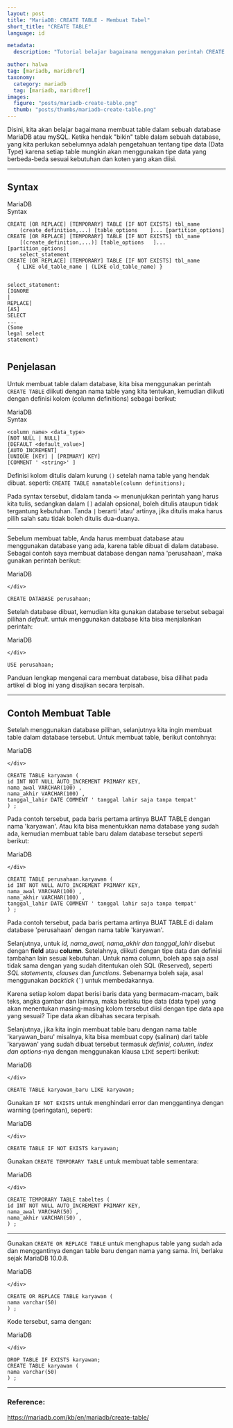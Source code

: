 ```yaml
---
layout: post
title: "MariaDB: CREATE TABLE - Membuat Tabel"
short_title: "CREATE TABLE"
language: id

metadata:
  description: "Tutorial belajar bagaimana menggunakan perintah CREATE TABLE yang digunakan untuk membuat table baru dalam database MariaDB atau MySQL"

author: halwa
tag: [mariadb, maridbref]
taxonomy:
  category: mariadb
  tag: [mariadb, maridbref]
images:
  figure: "posts/mariadb-create-table.png"
  thumb: "posts/thumbs/mariadb-create-table.png"
---
```

<p class="lead">Disini, kita akan belajar bagaimana membuat table dalam sebuah database MariaDB atau mySQL. Ketika hendak "bikin" table dalam sebuah database, yang kita perlukan sebelumnya adalah pengetahuan tentang tipe data (Data Type) karena setiap table mungkin akan menggunakan tipe data yang berbeda-beda sesuai kebutuhan dan koten yang akan diisi.</p>
<hr/>
<h2>Syntax</h2>
<div class="icard">
  <div class="icard-heading clearfix co-wh bg-in">
    <div class="icard-bar">
      <div class="icard-bar-left pull-left">
        <i class="fa fa-mariadb" aria-hidden="true"></i>
        <span>MariaDB</span>
      </div>
      <div class="icard-bar-right pull-right">
        <span>Syntax</span>
      </div>
    </div>
  </div>
  <div class="icard-body icode itheme">
<pre class="prettyprint linenums line-numbers highlight language-sql"><code data-language="sql" class=" language-sql"><span class="token keyword">CREATE</span> <span class="token punctuation">[</span><span class="token operator">OR</span> REPLACE<span class="token punctuation">]</span> <span class="token punctuation">[</span><span class="token keyword">TEMPORARY</span><span class="token punctuation">]</span> <span class="token keyword">TABLE</span> <span class="token punctuation">[</span><span class="token keyword">IF</span> <span class="token operator">NOT</span> <span class="token keyword">EXISTS</span><span class="token punctuation">]</span> tbl_name
    <span class="token punctuation">(</span>create_definition<span class="token punctuation">,</span><span class="token punctuation">.</span><span class="token punctuation">.</span><span class="token punctuation">.</span><span class="token punctuation">)</span> <span class="token punctuation">[</span>table_options    <span class="token punctuation">]</span><span class="token punctuation">.</span><span class="token punctuation">.</span><span class="token punctuation">.</span> <span class="token punctuation">[</span>partition_options<span class="token punctuation">]</span>
<span class="token keyword">CREATE</span> <span class="token punctuation">[</span><span class="token operator">OR</span> REPLACE<span class="token punctuation">]</span> <span class="token punctuation">[</span><span class="token keyword">TEMPORARY</span><span class="token punctuation">]</span> <span class="token keyword">TABLE</span> <span class="token punctuation">[</span><span class="token keyword">IF</span> <span class="token operator">NOT</span> <span class="token keyword">EXISTS</span><span class="token punctuation">]</span> tbl_name
    <span class="token punctuation">[</span><span class="token punctuation">(</span>create_definition<span class="token punctuation">,</span><span class="token punctuation">.</span><span class="token punctuation">.</span><span class="token punctuation">.</span><span class="token punctuation">)</span><span class="token punctuation">]</span> <span class="token punctuation">[</span>table_options   <span class="token punctuation">]</span><span class="token punctuation">.</span><span class="token punctuation">.</span><span class="token punctuation">.</span> <span class="token punctuation">[</span>partition_options<span class="token punctuation">]</span>
    select_statement
<span class="token keyword">CREATE</span> <span class="token punctuation">[</span><span class="token operator">OR</span> REPLACE<span class="token punctuation">]</span> <span class="token punctuation">[</span><span class="token keyword">TEMPORARY</span><span class="token punctuation">]</span> <span class="token keyword">TABLE</span> <span class="token punctuation">[</span><span class="token keyword">IF</span> <span class="token operator">NOT</span> <span class="token keyword">EXISTS</span><span class="token punctuation">]</span> tbl_name
   { <span class="token operator">LIKE</span> old_table_name <span class="token operator">|</span> <span class="token punctuation">(</span><span class="token operator">LIKE</span> old_table_name<span class="token punctuation">)</span> }

select_statement:
    <span class="token punctuation">[</span><span class="token keyword">IGNORE</span> <span class="token operator">|</span> REPLACE<span class="token punctuation">]</span> <span class="token punctuation">[</span><span class="token keyword">AS</span><span class="token punctuation">]</span> <span class="token keyword">SELECT</span> <span class="token punctuation">.</span><span class="token punctuation">.</span><span class="token punctuation">.</span>   <span class="token punctuation">(</span><span class="token keyword">Some</span> legal <span class="token keyword">select</span> statement<span class="token punctuation">)</span><span aria-hidden="true" class="line-numbers-rows"><span></span><span></span><span></span><span></span><span></span><span></span><span></span><span></span><span></span><span></span></span></code>
</pre>
  </div>
</div>
<h2>Penjelasan</h2>
<p>Untuk membuat table dalam database, kita bisa menggunakan perintah <code>CREATE TABLE</code> diikuti dengan nama table yang kita tentukan, kemudian diikuti dengan definisi kolom (column definitions) sebagai berikut:</p>
<div class="icard">
  <div class="icard-heading clearfix co-wh bg-in">
    <div class="icard-bar">
      <div class="icard-bar-left pull-left">
        <i class="fa fa-mariadb" aria-hidden="true"></i>
        <span>MariaDB</span>
      </div>
      <div class="icard-bar-right pull-right">
        <span>Syntax</span>
      </div>
    </div>
  </div>
  <div class="icard-body icode itheme">
<pre class="prettyprint linenums line-numbers highlight language-sql"><code data-language="sql" class=" language-sql"><span class="token operator">&lt;</span>column_name<span class="token operator">&gt;</span> <span class="token operator">&lt;</span>data_type<span class="token operator">&gt;</span>
<span class="token punctuation">[</span><span class="token operator">NOT</span> <span class="token boolean">NULL</span> <span class="token operator">|</span> <span class="token boolean">NULL</span><span class="token punctuation">]</span>
<span class="token punctuation">[</span><span class="token keyword">DEFAULT</span> <span class="token operator">&lt;</span>default_value<span class="token operator">&gt;</span><span class="token punctuation">]</span>
<span class="token punctuation">[</span><span class="token keyword">AUTO_INCREMENT</span><span class="token punctuation">]</span>
<span class="token punctuation">[</span><span class="token keyword">UNIQUE</span> <span class="token punctuation">[</span><span class="token keyword">KEY</span><span class="token punctuation">]</span> <span class="token operator">|</span> <span class="token punctuation">[</span><span class="token keyword">PRIMARY</span><span class="token punctuation">]</span> <span class="token keyword">KEY</span><span class="token punctuation">]</span>
<span class="token punctuation">[</span><span class="token keyword">COMMENT</span> <span class="token string">' &lt;string&gt;'</span> <span class="token punctuation">]</span><span aria-hidden="true" class="line-numbers-rows"><span></span><span></span><span></span><span></span><span></span><span></span></span></code>
</pre>
  </div>
</div>

<p>Definisi kolom ditulis dalam kurung <code>()</code> setelah nama table yang hendak dibuat. seperti: <code>CREATE TABLE namatable(column definitions);</code></p>
<p>Pada syntax tersebut, didalam tanda <code>&lt;&gt;</code> menunjukkan perintah yang harus kita tulis, sedangkan dalam <code>[]</code> adalah opsional, boleh ditulis ataupun tidak tergantung kebutuhan. Tanda <code>|</code> berarti 'atau' artinya, jika ditulis maka harus pilih salah satu tidak boleh ditulis dua-duanya.</p>
<hr>
<p>Sebelum membuat table, Anda harus membuat database atau menggunakan database yang ada, karena table dibuat di dalam database. Sebagai contoh saya membuat database dengan nama 'perusahaan', maka gunakan perintah berikut:</p>
<div class="icard">
  <div class="icard-heading clearfix co-wh bg-in">
    <div class="icard-bar">
      <div class="icard-bar-left pull-left">
        <i class="fa fa-mariadb" aria-hidden="true"></i>
        <span>MariaDB</span>
      </div>

    </div>
  </div>
  <div class="icard-body icode itheme">
<pre class="prettyprint linenums line-numbers highlight language-sql"><code data-language="sql" class=" language-sql"><span class="token keyword">CREATE</span> <span class="token keyword">DATABASE</span> perusahaan<span class="token punctuation">;</span><span aria-hidden="true" class="line-numbers-rows"><span></span></span></code>
</pre>
  </div>
</div>
<p>Setelah database dibuat, kemudian kita gunakan database tersebut sebagai pilihan <em>default</em>. untuk menggunakan database kita bisa menjalankan perintah:</p>
<div class="icard">
  <div class="icard-heading clearfix co-wh bg-in">
    <div class="icard-bar">
      <div class="icard-bar-left pull-left">
        <i class="fa fa-mariadb" aria-hidden="true"></i>
        <span>MariaDB</span>
      </div>

    </div>
  </div>
  <div class="icard-body icode itheme">
<pre class="prettyprint linenums line-numbers highlight language-sql"><code data-language="sql" class=" language-sql"><span class="token keyword">USE</span> perusahaan<span class="token punctuation">;</span><span aria-hidden="true" class="line-numbers-rows"><span></span></span></code>
</pre>
  </div>
</div>

<p>Panduan lengkap mengenai cara membuat database, bisa dilihat pada artikel di blog ini yang disajikan secara terpisah.</p>
<hr>
<h2>Contoh Membuat Table</h2>
<p>Setelah menggunakan database pilihan, selanjutnya kita ingin membuat table dalam database tersebut. Untuk membuat table, berikut contohnya:</p>
<div class="icard">
  <div class="icard-heading clearfix co-wh bg-in">
    <div class="icard-bar">
      <div class="icard-bar-left pull-left">
        <i class="fa fa-mariadb" aria-hidden="true"></i>
        <span>MariaDB</span>
      </div>

    </div>
  </div>
  <div class="icard-body icode itheme">
<pre class="prettyprint linenums line-numbers highlight language-sql"><code data-language="sql" class=" language-sql"><span class="token keyword">CREATE</span> <span class="token keyword">TABLE</span> karyawan <span class="token punctuation">(</span>
id <span class="token keyword">INT</span> <span class="token operator">NOT</span> <span class="token boolean">NULL</span> <span class="token keyword">AUTO_INCREMENT</span> <span class="token keyword">PRIMARY</span> <span class="token keyword">KEY</span><span class="token punctuation">,</span>
nama_awal <span class="token keyword">VARCHAR</span><span class="token punctuation">(</span><span class="token number">100</span><span class="token punctuation">)</span> <span class="token punctuation">,</span>
nama_akhir <span class="token keyword">VARCHAR</span><span class="token punctuation">(</span><span class="token number">100</span><span class="token punctuation">)</span> <span class="token punctuation">,</span>
tanggal_lahir <span class="token keyword">DATE</span> <span class="token keyword">COMMENT</span> <span class="token string">' tanggal lahir saja tanpa tempat'</span>
<span class="token punctuation">)</span> <span class="token punctuation">;</span><span aria-hidden="true" class="line-numbers-rows"><span></span><span></span><span></span><span></span><span></span><span></span></span></code>
</pre>
  </div>
</div>
<p>Pada contoh tersebut, pada baris pertama artinya BUAT TABLE dengan nama 'karyawan'. Atau kita bisa menentukkan nama database yang sudah ada, kemudian membuat table baru dalam database tersebut seperti berikut:</p>
<div class="icard">
  <div class="icard-heading clearfix co-wh bg-in">
    <div class="icard-bar">
      <div class="icard-bar-left pull-left">
        <i class="fa fa-mariadb" aria-hidden="true"></i>
        <span>MariaDB</span>
      </div>

    </div>
  </div>
  <div class="icard-body icode itheme">
<pre class="prettyprint linenums line-numbers highlight language-sql"><code data-language="sql" class=" language-sql"><span class="token keyword">CREATE</span> <span class="token keyword">TABLE</span> perusahaan<span class="token punctuation">.</span>karyawan <span class="token punctuation">(</span>
id <span class="token keyword">INT</span> <span class="token operator">NOT</span> <span class="token boolean">NULL</span> <span class="token keyword">AUTO_INCREMENT</span> <span class="token keyword">PRIMARY</span> <span class="token keyword">KEY</span><span class="token punctuation">,</span>
nama_awal <span class="token keyword">VARCHAR</span><span class="token punctuation">(</span><span class="token number">100</span><span class="token punctuation">)</span> <span class="token punctuation">,</span>
nama_akhir <span class="token keyword">VARCHAR</span><span class="token punctuation">(</span><span class="token number">100</span><span class="token punctuation">)</span> <span class="token punctuation">,</span>
tanggal_lahir <span class="token keyword">DATE</span> <span class="token keyword">COMMENT</span> <span class="token string">' tanggal lahir saja tanpa tempat'</span>
<span class="token punctuation">)</span> <span class="token punctuation">;</span><span aria-hidden="true" class="line-numbers-rows"><span></span><span></span><span></span><span></span><span></span><span></span></span></code>
</pre>
  </div>
</div>
<p>Pada contoh tersebut, pada baris pertama artinya BUAT TABLE di dalam database 'perusahaan' dengan nama table 'karyawan'.</p>
<p>Selanjutnya, untuk <em>id, nama_awal, nama_akhir dan tanggal_lahir</em> disebut dengan <strong>field</strong> atau <strong>column</strong>. Setelahnya, diikuti dengan tipe data dan definisi tambahan lain sesuai kebutuhan. Untuk nama column, boleh apa saja asal tidak sama dengan yang sudah ditentukan oleh SQL (Reserved), seperti <em>SQL statements, clauses</em> dan <em>functions</em>. Sebenarnya boleh saja, asal menggunakan <em>backtick</em> (<code>`</code>) untuk membedakannya.</p>
<p>Karena setiap kolom dapat berisi baris data yang bermacam-macam, baik teks, angka gambar dan lainnya, maka berlaku tipe data (data type) yang akan menentukan  masing-masing kolom tersebut diisi dengan tipe data apa yang sesuai? Tipe data akan dibahas secara terpisah.</p>
<p>Selanjutnya, jika kita ingin membuat table baru dengan nama table 'karyawan_baru' misalnya, kita bisa membuat copy (salinan) dari table 'karyawan' yang sudah dibuat tersebut termasuk <em>definisi, column, index dan options</em>-nya dengan menggunakan klausa <code>LIKE</code> seperti berikut:</p>
<div class="icard">
  <div class="icard-heading clearfix co-wh bg-in">
    <div class="icard-bar">
      <div class="icard-bar-left pull-left">
        <i class="fa fa-mariadb" aria-hidden="true"></i>
        <span>MariaDB</span>
      </div>

    </div>
  </div>
  <div class="icard-body icode itheme">
<pre class="prettyprint linenums line-numbers highlight language-sql"><code data-language="sql" class=" language-sql"><span class="token keyword">CREATE</span> <span class="token keyword">TABLE</span> karyawan_baru <span class="token operator">LIKE</span> karyawan<span class="token punctuation">;</span><span aria-hidden="true" class="line-numbers-rows"><span></span></span></code>
</pre>
  </div>
</div>

<p>Gunakan <code>IF NOT EXISTS</code> untuk menghindari error dan menggantinya dengan warning (peringatan), seperti:</p>
<div class="icard">
  <div class="icard-heading clearfix co-wh bg-in">
    <div class="icard-bar">
      <div class="icard-bar-left pull-left">
        <i class="fa fa-mariadb" aria-hidden="true"></i>
        <span>MariaDB</span>
      </div>

    </div>
  </div>
  <div class="icard-body icode itheme">
<pre class="prettyprint linenums line-numbers highlight language-sql"><code data-language="sql" class=" language-sql"><span class="token keyword">CREATE</span> <span class="token keyword">TABLE</span> <span class="token keyword">IF</span> <span class="token operator">NOT</span> <span class="token keyword">EXISTS</span> karyawan<span class="token punctuation">;</span><span aria-hidden="true" class="line-numbers-rows"><span></span></span></code>
</pre>
  </div>
</div>
<p>Gunakan <code>CREATE TEMPORARY TABLE</code> untuk membuat table sementara:</p>
<div class="icard">
  <div class="icard-heading clearfix co-wh bg-in">
    <div class="icard-bar">
      <div class="icard-bar-left pull-left">
        <i class="fa fa-mariadb" aria-hidden="true"></i>
        <span>MariaDB</span>
      </div>

    </div>
  </div>
  <div class="icard-body icode itheme">
<pre class="prettyprint linenums line-numbers highlight language-sql"><code data-language="sql" class=" language-sql"><span class="token keyword">CREATE</span> <span class="token keyword">TEMPORARY</span> <span class="token keyword">TABLE</span> tabeltes <span class="token punctuation">(</span>
id <span class="token keyword">INT</span> <span class="token operator">NOT</span> <span class="token boolean">NULL</span> <span class="token keyword">AUTO_INCREMENT</span> <span class="token keyword">PRIMARY</span> <span class="token keyword">KEY</span><span class="token punctuation">,</span>
nama_awal <span class="token keyword">VARCHAR</span><span class="token punctuation">(</span><span class="token number">50</span><span class="token punctuation">)</span> <span class="token punctuation">,</span>
nama_akhir <span class="token keyword">VARCHAR</span><span class="token punctuation">(</span><span class="token number">50</span><span class="token punctuation">)</span> <span class="token punctuation">,</span>
<span class="token punctuation">)</span> <span class="token punctuation">;</span><span aria-hidden="true" class="line-numbers-rows"><span></span><span></span><span></span><span></span><span></span></span></code>
</pre>
  </div>
</div>

<hr>
<p>Gunakan <code>CREATE OR REPLACE TABLE</code> untuk menghapus table yang sudah ada dan menggantinya dengan table baru dengan nama yang sama. Ini, berlaku sejak MariaDB 10.0.8.</p>
<div class="icard">
  <div class="icard-heading clearfix co-wh bg-in">
    <div class="icard-bar">
      <div class="icard-bar-left pull-left">
        <i class="fa fa-mariadb" aria-hidden="true"></i>
        <span>MariaDB</span>
      </div>

    </div>
  </div>
  <div class="icard-body icode itheme">
<pre class="prettyprint linenums line-numbers highlight language-sql"><code data-language="sql" class=" language-sql"><span class="token keyword">CREATE</span> <span class="token operator">OR</span> REPLACE <span class="token keyword">TABLE</span> karyawan <span class="token punctuation">(</span>
nama <span class="token keyword">varchar</span><span class="token punctuation">(</span><span class="token number">50</span><span class="token punctuation">)</span>
<span class="token punctuation">)</span> <span class="token punctuation">;</span><span aria-hidden="true" class="line-numbers-rows"><span></span><span></span><span></span></span></code>
</pre>
  </div>
</div>

<p>Kode tersebut, sama dengan:</p>
<div class="icard">
  <div class="icard-heading clearfix co-wh bg-in">
    <div class="icard-bar">
      <div class="icard-bar-left pull-left">
        <i class="fa fa-mariadb" aria-hidden="true"></i>
        <span>MariaDB</span>
      </div>

    </div>
  </div>
  <div class="icard-body icode itheme">
<pre class="prettyprint linenums line-numbers highlight language-sql"><code data-language="sql" class=" language-sql"><span class="token keyword">DROP</span> <span class="token keyword">TABLE</span> <span class="token keyword">IF</span> <span class="token keyword">EXISTS</span> karyawan<span class="token punctuation">;</span>
<span class="token keyword">CREATE</span> <span class="token keyword">TABLE</span> karyawan <span class="token punctuation">(</span>
nama <span class="token keyword">varchar</span><span class="token punctuation">(</span><span class="token number">50</span><span class="token punctuation">)</span>
<span class="token punctuation">)</span> <span class="token punctuation">;</span><span aria-hidden="true" class="line-numbers-rows"><span></span><span></span><span></span><span></span></span></code>
</pre>
  </div>
</div>

<hr>

<h3>Reference:</h3>
<div class="sources bg-gr3 bordered p-space">
  <a rel="nofollow" href="https://mariadb.com/kb/en/mariadb/create-table/" target="_blank" class="text-muted">https://mariadb.com/kb/en/mariadb/create-table/</a>

</div>